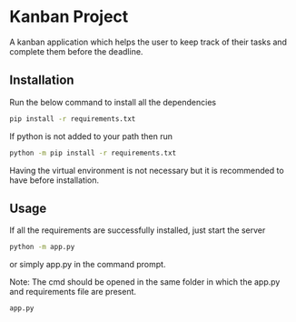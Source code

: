# Kanban Project

A kanban application which helps the user to keep track of their tasks and complete them before the deadline.

## Installation

Run the below command to install all the dependencies 

```bash
pip install -r requirements.txt
```
If python is not added to your path then run

```bash
python -m pip install -r requirements.txt
```
Having the virtual environment is not necessary but it is recommended to have before installation.

## Usage

If all the requirements are successfully installed, just start the server

```bash
python -m app.py
```
or simply app.py in the command prompt.

Note: The cmd should be opened in the same folder in which the app.py and requirements file are present. 
```bash
app.py
```